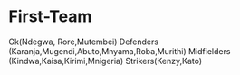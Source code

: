 # First-Team
Gk(Ndegwa, Rore,Mutembei)  Defenders (Karanja,Mugendi,Abuto,Mnyama,Roba,Murithi) Midfielders (Kindwa,Kaisa,Kirimi,Mnigeria)  Strikers(Kenzy,Kato)
